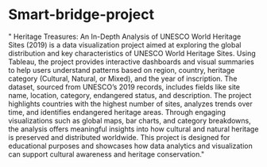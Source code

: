 # Smart-bridge-project
" Heritage Treasures: An In-Depth Analysis of UNESCO World Heritage Sites (2019) is a data visualization project aimed at exploring the global distribution and key characteristics of UNESCO World Heritage Sites. Using Tableau, the project provides interactive dashboards and visual summaries to help users understand patterns based on region, country, heritage category (Cultural, Natural, or Mixed), and the year of inscription. The dataset, sourced from UNESCO’s 2019 records, includes fields like site name, location, category, endangered status, and description. The project highlights countries with the highest number of sites, analyzes trends over time, and identifies endangered heritage areas. Through engaging visualizations such as global maps, bar charts, and category breakdowns, the analysis offers meaningful insights into how cultural and natural heritage is preserved and distributed worldwide. This project is designed for educational purposes and showcases how data analytics and visualization can support cultural awareness and heritage conservation."
